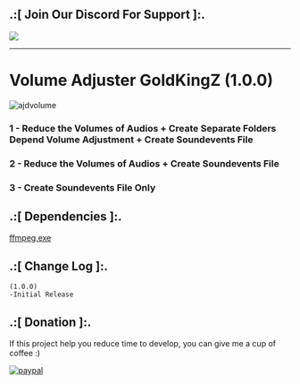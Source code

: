 ## .:[ Join Our Discord For Support ]:.

<a href="https://discord.com/invite/U7AuQhu"><img src="https://discord.com/api/guilds/651838917687115806/widget.png?style=banner2"></a>

***
# Volume Adjuster GoldKingZ (1.0.0)

![ajdvolume](https://github.com/user-attachments/assets/09f9aba3-8cf1-45a0-8a77-5b2d4ad0eb57)

### 1 - Reduce the Volumes of Audios + Create Separate Folders Depend Volume Adjustment + Create Soundevents File
### 2 - Reduce the Volumes of Audios + Create Soundevents File
### 3 - Create Soundevents File Only

## .:[ Dependencies ]:.
[ffmpeg.exe](https://github.com/BtbN/FFmpeg-Builds)


## .:[ Change Log ]:.
```
(1.0.0)
-Initial Release
```

## .:[ Donation ]:.

If this project help you reduce time to develop, you can give me a cup of coffee :)

[![paypal](https://www.paypalobjects.com/en_US/i/btn/btn_donateCC_LG.gif)](https://paypal.me/oQYh)
